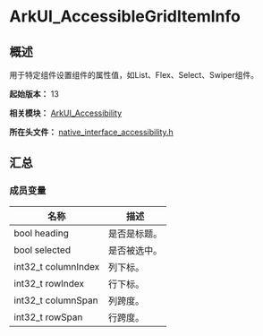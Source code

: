 # ArkUI_AccessibleGridItemInfo
<!--Kit: ArkUI-->
<!--Subsystem: ArkUI-->
<!--Owner: @zhanghangkai10241-->
<!--Designer: @lmleon-->
<!--Tester: @fredyuan0912-->
<!--Adviser: @HelloCrease-->

## 概述

用于特定组件设置组件的属性值，如List、Flex、Select、Swiper组件。

**起始版本：** 13

**相关模块：** [ArkUI_Accessibility](capi-arkui-accessibility.md)

**所在头文件：** [native_interface_accessibility.h](capi-native-interface-accessibility-h.md)

## 汇总

### 成员变量

| 名称 | 描述     |
| -- |--------|
| bool heading | 是否是标题。 |
| bool selected | 是否被选中。 |
| int32_t columnIndex | 列下标。   |
| int32_t rowIndex | 行下标。   |
| int32_t columnSpan | 列跨度。   |
| int32_t rowSpan | 行跨度。   |


